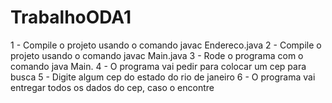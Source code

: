 # TrabalhoODA1

1 - Compile o projeto usando o comando javac Endereco.java
2 - Compile o projeto usando o comando javac Main.java
3 - Rode o programa com o comando java Main.
4 - O programa vai pedir para colocar um cep para busca
5 - Digite algum cep do estado do rio de janeiro
6 - O programa vai entregar todos os dados do cep, caso o encontre
